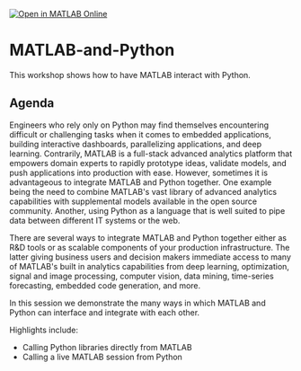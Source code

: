 [![Open in MATLAB Online](https://www.mathworks.com/images/responsive/global/open-in-matlab-online.svg)](https://matlab.mathworks.com/open/github/v1?repo=tkyung3/MATLAB-and-Python&project=MATLABwithPythonWorkshop.prj)
# MATLAB-and-Python

This workshop shows how to have MATLAB interact with Python.

## Agenda

Engineers who rely only on Python may find themselves encountering difficult or challenging tasks when it comes to embedded applications, building interactive dashboards, parallelizing applications, and deep learning.  Contrarily, MATLAB is a full-stack advanced analytics platform that empowers domain experts to rapidly prototype ideas, validate models, and push applications into production with ease.  However, sometimes it is advantageous to integrate MATLAB and Python together.  One example being the need to combine MATLAB's vast library of advanced analytics capabilities with supplemental models available in the open source community.  Another, using Python as a language that is well suited to pipe data between different IT systems or the web.

There are several ways to integrate MATLAB and Python together either as R&D tools or as scalable components of your production infrastructure.  The latter giving business users and decision makers immediate access to many of MATLAB's built in analytics capabilities from deep learning, optimization, signal and image processing, computer vision, data mining, time-series forecasting, embedded code generation, and more.

In this session we demonstrate the many ways in which MATLAB and Python can interface and integrate with each other.

Highlights include:

* Calling Python libraries directly from MATLAB
* Calling a live MATLAB session from Python

